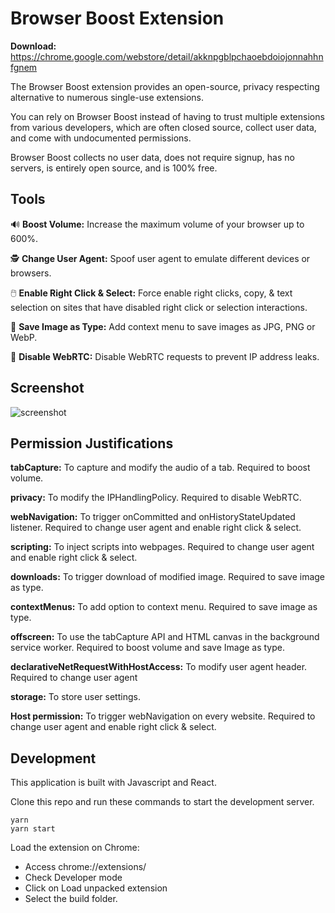 # Browser Boost Extension

**Download:** https://chrome.google.com/webstore/detail/akknpgblpchaoebdoiojonnahhnfgnem

The Browser Boost extension provides an open-source, privacy respecting alternative to numerous single-use extensions.

You can rely on Browser Boost instead of having to trust multiple extensions from various developers, which are often closed source, collect user data, and come with undocumented permissions.

Browser Boost collects no user data, does not require signup, has no servers, is entirely open source, and is 100% free.

## Tools

🔊 **Boost Volume:** Increase the maximum volume of your browser up to 600%.

🕵️ **Change User Agent:** Spoof user agent to emulate different devices or browsers.

🖱️ **Enable Right Click & Select:** Force enable right clicks, copy, & text selection on sites that have disabled right click or selection interactions.

💾 **Save Image as Type:** Add context menu to save images as JPG, PNG or WebP.

💬 **Disable WebRTC:** Disable WebRTC requests to prevent IP address leaks.

## Screenshot

![screenshot](https://raw.githubusercontent.com/BrowserBoost/extension/master/promo/screenshot2.png)

## Permission Justifications

**tabCapture:** To capture and modify the audio of a tab. Required to boost volume. 

**privacy:** To modify the IPHandlingPolicy. Required to disable WebRTC.

**webNavigation:** To trigger onCommitted and onHistoryStateUpdated listener. Required to change user agent and enable right click & select. 

**scripting:** To inject scripts into webpages. Required to change user agent and enable right click & select. 

**downloads:** To trigger download of modified image. Required to save image as type.

**contextMenus:** To add option to context menu. Required to save image as type.

**offscreen:** To use the tabCapture API and HTML canvas in the background service worker. Required to boost volume and save Image as type. 

**declarativeNetRequestWithHostAccess:** To modify user agent header. Required to change user agent

**storage:** To store user settings.

**Host permission:** To trigger webNavigation on every website. Required to change user agent and enable right click & select. 

## Development

This application is built with Javascript and React.

Clone this repo and run these commands to start the development server.

```
yarn
yarn start
```

Load the extension on Chrome:

- Access chrome://extensions/
- Check Developer mode
- Click on Load unpacked extension
- Select the build folder.
